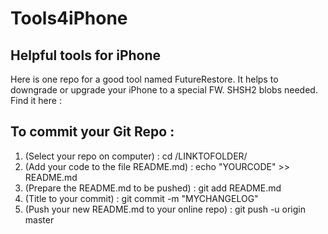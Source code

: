 # Tools4iPhone
<h2>Helpful tools for iPhone</h2>
<p>Here is one repo for a good tool named FutureRestore. It helps to downgrade or upgrade your iPhone to a special FW. SHSH2 blobs needed. Find it here : <https://github.com/tihmstar/futurerestore></https://github.com/tihmstar/futurerestore><p>

<h2>To commit your Git Repo :</h2>
<ol>
<li>(Select your repo on computer) : cd /LINKTOFOLDER/</li>
<li>(Add your code to the file README.md) : echo "YOURCODE" >> README.md</li>
<li>(Prepare the README.md to be pushed) : git add README.md</li>
<li>(Title to your commit) : git commit -m "MYCHANGELOG"</li>
<li>(Push your new README.md to your online repo) : git push -u origin master</li>
</ol>
